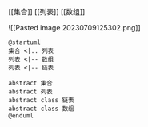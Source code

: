 [[集合]]
[[列表]]
[[数组]]

![[Pasted image 20230709125302.png]]

```plantuml
@startuml
集合 <|.. 列表
列表 <|-- 数组
列表 <|-- 链表

abstract 集合
abstract 列表
abstract class 链表
abstract class 数组
@enduml
```